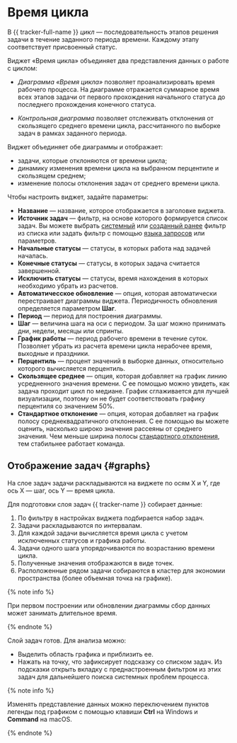 # Время цикла

В {{ tracker-full-name }} _цикл_ — последовательность этапов решения задачи в течение заданного периода времени. Каждому этапу соответствует присвоенный статус.

Виджет «Время цикла» объединяет два представления данных о работе с циклом:

* _Диаграмма «Время цикла»_ позволяет проанализировать время рабочего процесса. На диаграмме отражается суммарное время всех этапов задачи от первого прохождения начального статуса до последнего прохождения конечного статуса.

* _Контрольная диаграмма_ позволяет отслеживать отклонения от скользящего среднего времени цикла, рассчитанного по выборке задач в рамках заданного периода.

Виджет объединяет обе диаграммы и отображает:

* задачи, которые отклоняются от времени цикла;
* динамику изменения времени цикла на выбранном перцентиле и скользящем среднем;
* изменение полосы отклонения задач от среднего времени цикла.

Чтобы настроить виджет, задайте параметры:

* **Название** — название, которое отображается в заголовке виджета.
* **Источник задач** — фильтр, на основе которого формируется список задач. Вы можете выбрать [системный](default-filters.md) или [созданный ранее](create-filter.md) фильтр из списка или задать фильтр с помощью [языка запросов](query-filter.md) или параметров.
* **Начальные статусы** — статусы, в которых работа над задачей началась.
* **Конечные статусы** — статусы, в которых задача считается завершенной.
* **Исключить статусы** — статусы, время нахождения в которых необходимо убрать из расчетов.
* **Автоматичесское обновление** — опция, которая автоматически перестраивает диаграммы виджета. Периодичность обновления определяется параметром **Шаг**.
* **Период** — период для построения диаграммы.
* **Шаг** — величина шага на оси с периодом. За шаг можно принимать дни, недели, месяцы или спринты.
* **График работы** — период рабочего времени в течение суток. Позволяет убрать из расчета времени цикла нерабочее время, выходные и праздники.
* **Перцентиль** — процент значений в выборке данных, относительно которого вычисляется перцентиль.
* **Скользящее среднее** — опция, которая добавляет на график линию усредненного значения времени. С ее помощью можно увидеть, как задача проходит цикл по медиане. График сглаживается для лучшей визуализации, поэтому он не будет соответствовать графику перцентиля со значением 50%.
* **Стандартное отклонение** — опция, которая добавляет на график полосу среднеквадратичного отклонения. С ее помощью вы можете оценить, насколько широко значения рассеяны от среднего значения. Чем меньше ширина полосы [стандартного отклонения](https://www.youtube.com/watch?v=-YnNEy0odrY), тем стабильнее работает команда.

## Отображение задач {#graphs}

На слое задач задачи раскладываются на виджете по осям Х и Y, где ось X — шаг, ось Y — время цикла.

Для подготовки cлоя задач {{ tracker-name }} собирает данные:

1. По фильтру в настройках виджета подбирается набор задач.
1. Задачи раскладываются по интервалам.
1. Для каждой задачи вычисляется время цикла с учетом исключенных статусов и графика работы.
1. Задачи одного шага упорядочиваются по возрастанию времени цикла.
1. Полученные значения отображаются в виде точек.
1. Расположенные рядом задачи собираются в кластер для экономии пространства (более объемная точка на графике).

{% note info %}

При первом построении или обновлении диаграммы сбор данных может занимать длительное время.

{% endnote %}

Слой задач готов. Для анализа можно:

* Выделить область графика и приблизить ее.
* Нажать на точку, что зафиксирует подсказку со списком задач. Из подсказки открыть вкладку с преднастроенным фильтром из этих задач для дальнейшего поиска системных проблем процесса.

{% note info %}

Изменять представление данных можно переключением пунктов легенды под графиком с помощью клавиши **Ctrl** на Windows и **Command** на macOS.

{% endnote %}

